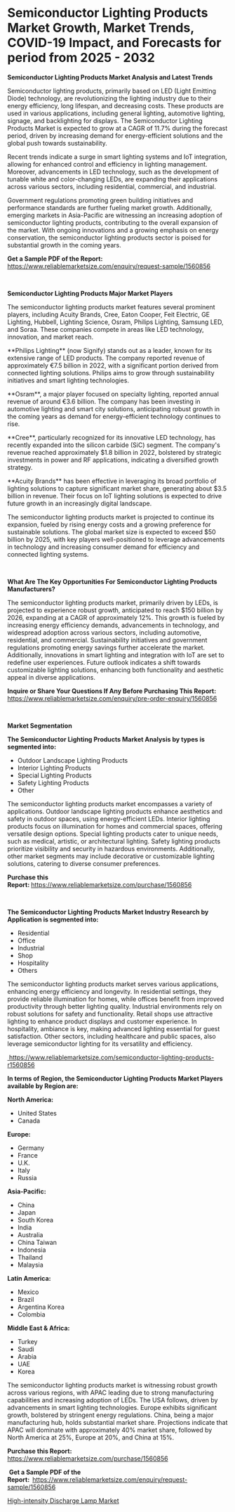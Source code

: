<p><h1>Semiconductor Lighting Products Market Growth, Market Trends, COVID-19 Impact, and Forecasts for period from 2025 - 2032</h1></p><p><strong>Semiconductor Lighting Products Market Analysis and Latest Trends</strong></p>
<p><p>Semiconductor lighting products, primarily based on LED (Light Emitting Diode) technology, are revolutionizing the lighting industry due to their energy efficiency, long lifespan, and decreasing costs. These products are used in various applications, including general lighting, automotive lighting, signage, and backlighting for displays. The Semiconductor Lighting Products Market is expected to grow at a CAGR of 11.7% during the forecast period, driven by increasing demand for energy-efficient solutions and the global push towards sustainability.</p><p>Recent trends indicate a surge in smart lighting systems and IoT integration, allowing for enhanced control and efficiency in lighting management. Moreover, advancements in LED technology, such as the development of tunable white and color-changing LEDs, are expanding their applications across various sectors, including residential, commercial, and industrial.</p><p>Government regulations promoting green building initiatives and performance standards are further fueling market growth. Additionally, emerging markets in Asia-Pacific are witnessing an increasing adoption of semiconductor lighting products, contributing to the overall expansion of the market. With ongoing innovations and a growing emphasis on energy conservation, the semiconductor lighting products sector is poised for substantial growth in the coming years.</p></p>
<p><strong>Get a Sample PDF of the Report:&nbsp;</strong> <a href="https://www.reliablemarketsize.com/enquiry/request-sample/1560856?utm_campaign=3168&utm_medium=2&utm_source=Github&utm_content=ia&utm_term=05042025&utm_id=semiconductor-lighting-products">https://www.reliablemarketsize.com/enquiry/request-sample/1560856</a></p>
<p>&nbsp;</p>
<p><strong>Semiconductor Lighting Products Major Market Players</strong></p>
<p><p>The semiconductor lighting products market features several prominent players, including Acuity Brands, Cree, Eaton Cooper, Feit Electric, GE Lighting, Hubbell, Lighting Science, Osram, Philips Lighting, Samsung LED, and Soraa. These companies compete in areas like LED technology, innovation, and market reach.</p><p>**Philips Lighting** (now Signify) stands out as a leader, known for its extensive range of LED products. The company reported revenue of approximately €7.5 billion in 2022, with a significant portion derived from connected lighting solutions. Philips aims to grow through sustainability initiatives and smart lighting technologies.</p><p>**Osram**, a major player focused on specialty lighting, reported annual revenue of around €3.6 billion. The company has been investing in automotive lighting and smart city solutions, anticipating robust growth in the coming years as demand for energy-efficient technology continues to rise.</p><p>**Cree**, particularly recognized for its innovative LED technology, has recently expanded into the silicon carbide (SiC) segment. The company's revenue reached approximately $1.8 billion in 2022, bolstered by strategic investments in power and RF applications, indicating a diversified growth strategy.</p><p>**Acuity Brands** has been effective in leveraging its broad portfolio of lighting solutions to capture significant market share, generating about $3.5 billion in revenue. Their focus on IoT lighting solutions is expected to drive future growth in an increasingly digital landscape.</p><p>The semiconductor lighting products market is projected to continue its expansion, fueled by rising energy costs and a growing preference for sustainable solutions. The global market size is expected to exceed $50 billion by 2025, with key players well-positioned to leverage advancements in technology and increasing consumer demand for efficiency and connected lighting systems.</p></p>
<p>&nbsp;</p>
<p><strong>What Are The Key Opportunities For Semiconductor Lighting Products Manufacturers?</strong></p>
<p><p>The semiconductor lighting products market, primarily driven by LEDs, is projected to experience robust growth, anticipated to reach $150 billion by 2026, expanding at a CAGR of approximately 12%. This growth is fueled by increasing energy efficiency demands, advancements in technology, and widespread adoption across various sectors, including automotive, residential, and commercial. Sustainability initiatives and government regulations promoting energy savings further accelerate the market. Additionally, innovations in smart lighting and integration with IoT are set to redefine user experiences. Future outlook indicates a shift towards customizable lighting solutions, enhancing both functionality and aesthetic appeal in diverse applications.</p></p>
<p><strong>Inquire or Share Your Questions If Any Before Purchasing This Report:</strong> <a href="https://www.reliablemarketsize.com/enquiry/pre-order-enquiry/1560856?utm_campaign=3168&utm_medium=2&utm_source=Github&utm_content=ia&utm_term=05042025&utm_id=semiconductor-lighting-products">https://www.reliablemarketsize.com/enquiry/pre-order-enquiry/1560856</a></p>
<p>&nbsp;</p>
<p><strong>Market Segmentation</strong></p>
<p><strong>The Semiconductor Lighting Products Market Analysis by types is segmented into:</strong></p>
<p><ul><li>Outdoor Landscape Lighting Products</li><li>Interior Lighting Products</li><li>Special Lighting Products</li><li>Safety Lighting Products</li><li>Other</li></ul></p>
<p><p>The semiconductor lighting products market encompasses a variety of applications. Outdoor landscape lighting products enhance aesthetics and safety in outdoor spaces, using energy-efficient LEDs. Interior lighting products focus on illumination for homes and commercial spaces, offering versatile design options. Special lighting products cater to unique needs, such as medical, artistic, or architectural lighting. Safety lighting products prioritize visibility and security in hazardous environments. Additionally, other market segments may include decorative or customizable lighting solutions, catering to diverse consumer preferences.</p></p>
<p><strong>Purchase this Report:&nbsp;</strong><a href="https://www.reliablemarketsize.com/purchase/1560856?utm_campaign=3168&utm_medium=2&utm_source=Github&utm_content=ia&utm_term=05042025&utm_id=semiconductor-lighting-products">https://www.reliablemarketsize.com/purchase/1560856</a></p>
<p>&nbsp;</p>
<p><strong>The Semiconductor Lighting Products Market Industry Research by Application is segmented into:</strong></p>
<p><ul><li>Residential</li><li>Office</li><li>Industrial</li><li>Shop</li><li>Hospitality</li><li>Others</li></ul></p>
<p><p>The semiconductor lighting products market serves various applications, enhancing energy efficiency and longevity. In residential settings, they provide reliable illumination for homes, while offices benefit from improved productivity through better lighting quality. Industrial environments rely on robust solutions for safety and functionality. Retail shops use attractive lighting to enhance product displays and customer experience. In hospitality, ambiance is key, making advanced lighting essential for guest satisfaction. Other sectors, including healthcare and public spaces, also leverage semiconductor lighting for its versatility and efficiency.</p></p>
<p><a href="https://www.reliablemarketsize.com/semiconductor-lighting-products-r1560856?utm_campaign=3168&utm_medium=2&utm_source=Github&utm_content=ia&utm_term=05042025&utm_id=semiconductor-lighting-products">&nbsp;https://www.reliablemarketsize.com/semiconductor-lighting-products-r1560856</a></p>
<p><strong>In terms of Region, the Semiconductor Lighting Products Market Players available by Region are:</strong></p>
<p>
    <p> <strong> North America: </strong>
        <ul>
            <li>United States</li>
            <li>Canada</li>
        </ul>
        </p> 
    <p> <strong> Europe: </strong>
        <ul>
            <li>Germany</li>
            <li>France</li>
            <li>U.K.</li>
            <li>Italy</li>
            <li>Russia</li>
        </ul>
        </p> 
    <p> <strong> Asia-Pacific: </strong>
        <ul>
            <li>China</li>
            <li>Japan</li>
            <li>South Korea</li>
            <li>India</li>
            <li>Australia</li>
            <li>China Taiwan</li>
            <li>Indonesia</li>
            <li>Thailand</li>
            <li>Malaysia</li>
        </ul>
        </p> 
    <p> <strong> Latin America: </strong>
        <ul>
            <li>Mexico</li>
            <li>Brazil</li>
            <li>Argentina Korea</li>
            <li>Colombia</li>
        </ul>
        </p> 
    <p> <strong> Middle East & Africa: </strong>
        <ul>
            <li>Turkey</li>
            <li>Saudi</li>
            <li>Arabia</li>
            <li>UAE</li>
            <li>Korea</li>
        </ul>
    </p>
    </p>
<p><p>The semiconductor lighting products market is witnessing robust growth across various regions, with APAC leading due to strong manufacturing capabilities and increasing adoption of LEDs. The USA follows, driven by advancements in smart lighting technologies. Europe exhibits significant growth, bolstered by stringent energy regulations. China, being a major manufacturing hub, holds substantial market share. Projections indicate that APAC will dominate with approximately 40% market share, followed by North America at 25%, Europe at 20%, and China at 15%.</p></p>
<p><strong>Purchase this Report: </strong><a href="https://www.reliablemarketsize.com/purchase/1560856?utm_campaign=3168&utm_medium=2&utm_source=Github&utm_content=ia&utm_term=05042025&utm_id=semiconductor-lighting-products">https://www.reliablemarketsize.com/purchase/1560856</a></p>
<p>&nbsp;<strong>Get a Sample PDF of the Report:&nbsp;&nbsp;</strong><a href="https://www.reliablemarketsize.com/enquiry/request-sample/1560856?utm_campaign=3168&utm_medium=2&utm_source=Github&utm_content=ia&utm_term=05042025&utm_id=semiconductor-lighting-products">https://www.reliablemarketsize.com/enquiry/request-sample/1560856</a></p>
<p><strong></strong></p>
<p><p><a href="https://github.com/shopovdjondo/Market-Research-Report-List-1/blob/main/high-intensity-discharge-lamp-market.md?utm_campaign=3168&utm_medium=2&utm_source=Github&utm_content=ia&utm_term=05042025&utm_id=semiconductor-lighting-products">High-intensity Discharge Lamp Market</a></p></p>